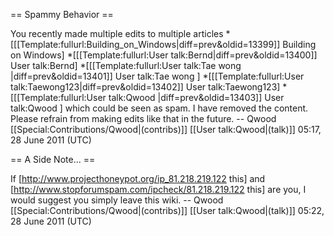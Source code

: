 == Spammy Behavior ==

You recently made multiple edits to multiple articles
*[[[Template:fullurl:Building_on_Windows|diff=prev&oldid=13399]] Building on Windows]
*[[[Template:fullurl:User talk:Bernd‎|diff=prev&oldid=13400]] User talk:Bernd‎]
*[[[Template:fullurl:User talk:Tae wong‎ |diff=prev&oldid=13401]] User talk:Tae wong‎ ]
*[[[Template:fullurl:User talk:Taewong123|diff=prev&oldid=13402]] User talk:Taewong123]
*[[[Template:fullurl:User talk:Qwood‎ |diff=prev&oldid=13403]] User talk:Qwood‎ ]
which could be seen as spam. I have removed the content. Please refrain from making edits like that in the future. -- Qwood [[Special:Contributions/Qwood|(contribs)]] [[User talk:Qwood|(talk)]] 05:17, 28 June 2011 (UTC)

== A Side Note... ==

If [http://www.projecthoneypot.org/ip_81.218.219.122 this] and [http://www.stopforumspam.com/ipcheck/81.218.219.122 this] are you, I would suggest you simply leave this wiki. -- Qwood [[Special:Contributions/Qwood|(contribs)]] [[User talk:Qwood|(talk)]] 05:22, 28 June 2011 (UTC)
